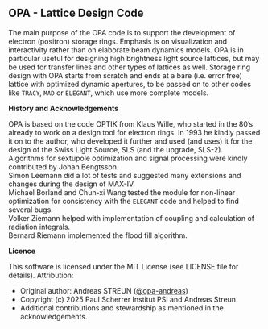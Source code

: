 ## OPA -  Lattice Design Code 

The main purpose of the OPA code is to support the development of electron (positron) storage rings. Emphasis is on visualization and interactivity rather than on elaborate beam dynamics models.
OPA is in particular useful for designing high brightness light source lattices, but may be used for transfer lines and other types of lattices as well.
Storage ring design with OPA starts from scratch and ends at a bare (i.e. error free) lattice with optimized dynamic apertures, to be passed on to other codes like `TRACY`, `MAD` or `ELEGANT`, which use more complete models.

**History and Acknowledgements**

OPA is based on the code OPTIK from Klaus Wille, who started in the 80’s already to work on a design tool for electron rings.
In 1993 he kindly passed it on to the author, who developed it further and used (and uses) it for the design of the Swiss Light Source, SLS (and the upgrade, SLS-2).  
Algorithms for sextupole optimization and signal processing were kindly contributed by Johan Bengtsson.  
Simon Leemann did a lot of tests and suggested many extensions and changes during the design of MAX-IV.  
Michael Borland and Chun-xi Wang tested the module for non-linear optimization for consistency with the `ELEGANT` code and helped to find several bugs.  
Volker Ziemann helped with implementation of coupling and calculation of radiation integrals.  
Bernard Riemann implemented the flood fill algorithm.  

**Licence**

This software is licensed under the MIT License (see LICENSE file for details).
Attribution:
- Original author: Andreas STREUN ([@opa-andreas](https://github.com/opa-andreas))
- Copyright (c) 2025 Paul Scherrer Institut PSI and Andreas Streun
- Additional contributions and stewardship as mentioned in the acknowledgements.
